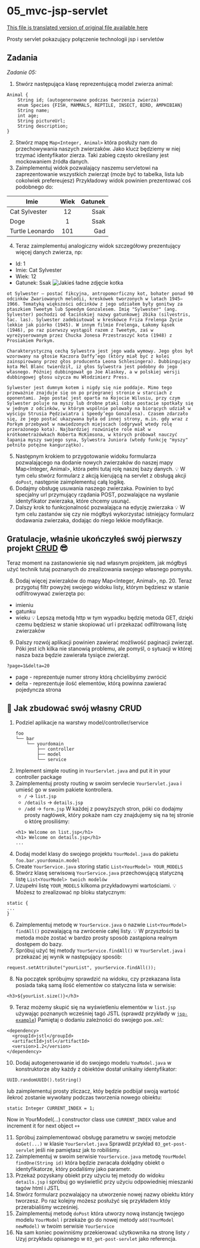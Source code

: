 # 05_mvc-jsp-servlet

[This file is translated version of original file available here](README.md)

Prosty servlet pokazujący połączenie technologii jsp i servletów

## Zadania
*Zadanie 05:*
1. Stwórz następująca klasę reprezentującą model zwierza animal:
```
Animal {
    String id; (autogenerowane podczas tworzenia zwierza)
    enum Species {FISH, MAMMALS, REPTILE, INSECT, BIRD, AMPHIBIAN}
    String name;
    int age;
    String pictureUrl;
    String description;
}
```
2. Stwórz mapę `Map<Integer, Animal>` która posłuży nam do przechowywania naszych zwierzaków. Jako klucz będziemy w niej trzymać identyfikator zierza. Taki zabieg często określany jest mockowaniem źródła danych.
3. Zaimplementuj widok pozwalający naszemu servletowi na zaprezentowanie wszystkich zwierząt (może być to tabelka, lista lub cokolwiek prefereujesz)
Przykładowy widok powinien prezentować coś podobnego do:

| Imie            | Wiek          |Gatunek  |
| ----------------|:-------------:| -------:|
| Cat Sylvester   |12             | Ssak    |
| Doge            |1              | Ssak    |
| Turtle Leonardo |101            | Gad     |

4. Teraz zaimplementuj analogiczny widok szczegółowy prezentujący więcej danych zwierza, np:
- Id: 1
- Imie: Cat Sylvester
- Wiek: 12
- Gatunek: Ssak
![Jakieś ładne zdjęcie kotka](http://images5.fanpop.com/image/photos/30900000/Sylvester-the-Cat-warner-brothers-animation-30976217-250-262.jpg "ładne zdjęcie kotka")
```
ot Sylwester – postać fikcyjna, antropomorficzny kot, bohater ponad 90 odcinków Zwariowanych melodii, kreskówek tworzonych w latach 1945–1966. Tematyką większości odcinków z jego udziałem były gonitwy za ptaszkiem Tweetym lub Speedym Gonzalesem. Imię "Sylwester" (ang. Sylvester) pochodzi od łacińskiej nazwy gatunkowej żbika (silvestris, łac. las). Sylwester zadebiutował w kreskówce Friza Frelenga Życie lekkie jak piórko (1945). W innym filmie Frelenga, Łakomy kąsek (1946), po raz pierwszy wystąpił razem z Tweetym, zaś w wyreżyserowanym przez Chucka Jonesa Przestraszyć kota (1948) z Prosiakiem Porkym.

Charakterystyczną cechą Sylwestra jest jego wada wymowy. Jego głos był wzorowany na głosie Kaczora Daffy’ego (który miał być z kolei zainspirowany przez głos producenta Leona Schlesingera). Dubbingujący kota Mel Blanc twierdził, iż głos Sylwestra jest podobny do jego własnego. Później dubbingował go Joe Alaskey, a w polskiej wersji dubbingowej głosu użycza mu Włodzimierz Press.

Sylwester jest dumnym kotem i nigdy się nie poddaje. Mimo tego przeważnie znajduje się on po przegranej stronie w starciach z oponentami. Jego postać jest oparta na Kojocie Wilusiu, przy czym Sylwester poluje na myszy lub drobne ptaki (obie postacie spotkały się w jednym z odcinków, w którym wspólnie polowały na biorących udział w wyścigu Strusia Pędziwiatra i Speedy’ego Gonzalesa). Czasem zdarzało się, że jego postać ukazywana była od innej strony, m.in. gdy wraz z Porkym przebywał w nawiedzonych miejscach (odgrywał wtedy rolę przerażonego kota). Najbardziej rozwinięte role miał w krótkometrażówkach Roberta McKimsona, w których próbował nauczyć łapania myszy swojego syna, Sylwestra Juniora (wtedy funkcję "myszy" pełniło potężne kangurzątko).
```
5. Następnym krokiem to przygotowanie widoku formularza pozwalającego na dodanie nowych zwierzaków do naszej mapy Map<Integer, Animal>, która pełni tutaj rolę naszej bazy danych.
:bulb: W tym celu stwórz formularz z akcją kierującą na servlet z obsługą akcji `doPost`, następnie zaimplementuj całą logikę.
6. Dodajmy obsługę usuwania naszego zwierzaka. Powinien to być specjalny url przymujący rządania POST, pozwalające na wysłanie identyfikator zwierzaka, które chcemy usunąć.
7. Dalszy krok to funkcjonalność pozwalająca na edycję zwierzaka
:bulb: W tym celu zastanów się czy nie mógłbyś wykorzystać istniejący formularz dodawania zwierzaka, dodając do niego lekkie modyfikacje.
## Gratulacje, właśnie ukończyłeś swój pierwszy projekt [CRUD](https://pl.wikipedia.org/wiki/CRUD) :sunglasses:

Teraz moment na zastanowienie się nad własnym projektem, jak mógłbyś użyć technik tutaj poznanych do zrealizowania swojego własnego pomysłu.

8. Dodaj więcej zwierzaków do mapy Map<Integer, Animal>, np. 20. Teraz przygotuj filtr powyżej swojego widoku listy, którym będziesz w stanie odfiltrowywać zwierzęta po:
* imieniu
* gatunku
* wieku
:bulb: Lepszą metodą http w tym wypadku będzię metoda GET, dzięki czemu będziesz w stanie skopiować url i przekazać odfiltrowaną listę zwierzaków
9. Dalszy rozwój aplikacji powinien zawierać możliwość paginacji zwierząt. Póki jest ich kilka nie stanowią problemu, ale pomyśl, o sytuacji w której nasza baza będzie zawierała tysiące zwierząt.
```
?page=1&delta=20
```
- page - reprezentuje numer strony którą chcielibyśmy zwrócić
- delta - reprezentuje ilość elementów, którą powinna zawierać pojedyncza strona



## :thinking: Jak zbudować swój własny CRUD
1. Podziel aplikacje na warstwy model/controller/service
      ```
      foo
      └── bar
          └── yourdomain
              ├── controller
              ├── model
              └── service
      ```
2. Implement simple routing in `YourServlet.java` and put it in your controller package
2. Zaimplementuj prosty routing w swoim servlecie `YourServlet.java` i umieść go w swoim pakiete kontrollera.
    - `/` -> `list.jsp`
    - `/details` -> `details.jsp`
    - `/add` -> `form.jsp`
   W każdej z powyższych stron, póki co dodajmy prosty nagłówek, który pokaże nam czy znajdujemy się na tej stronie o którę prosiliśmy:
   ```
   <h1> Welcome on list.jsp</h1>
   <h1> Welcome on details.jsp</h1>
   ...
   ``` 
3. Dodaj model klasy do swojego projektu `YourModel.java` do pakietu `foo.bar.yourdomain.model`
4. Create `YourService.java` storing static `List<YourModel> YOUR_MODELS`
4. Stwórz klasę serwisową `YourService.java` przechowującą statyczną listę `List<YourModel> twoich modelów`
5. Uzupełni listę `YOUR_MODELS` kilkoma przykładowymi wartościami.
:bulb: Możesz to zrealizować np bloku statycznym:
```
static {
...
}
```
6. Zaimplementuj metodę w `YourService.java` o nazwie `List<YourModel> findAll()` pozwalającą na zwrócenie całej listy.
:bulb: W przyszłości ta metoda może zostać w bardzo prosty sposób zastąpiona realnym dostępem do bazy.
7. Spróbuj użyć tej metody `YourService.findAll()` w `YourServlet.java` i przekazać jej wynik w następujący sposób:
 ```
 request.setAttribute("yourList", yourService.findAll());
 ```
8. Na początek spróbujmy sprawdzić na widoku, czy przekazana lista posiada taką samą ilość elementów co statyczna lista w serwisie:
```
<h3>${yourList.size()}</h3>
```
9. Teraz możemy skupić się na wyświetleniu elementów w `list.jsp` używając poznanych wcześniej tagó JSTL (sprawdź przykłady w [`jsp-example`](https://github.com/towczare/jsp-sda/tree/master/09_jstl-jsp))
Pamiętaj o dodaniu zależności do swojego `pom.xml`:
```
<dependency>
  <groupId>jstl</groupId>
  <artifactId>jstl</artifactId>
  <version>1.2</version>
</dependency>
```
10. Dodaj autogenerowanie id do swojego modelu `YouModel.java` w konstruktorze aby każdy z obiektów dostał unikalny identyfikator:
```
UUID.randomUUID().toString()
```
lub zaimplementuj prosty zliczacz, któy będzie podbijał swoją wartość ilekroć zostanie wywołany podczas tworzenia nowego obiektu:
```
static Integer CURRENT_INDEX = 1;
```
Now in YourModel(...) constructor class use `CURRENT_INDEX` value and increment it for next object `++`

11. Spróbuj zaimplementować obsługę parametru w swojej metodzie `doGet(...)` w klasie `YourServlet.java`
Sprawdź przykład `03_get-post-servlet` jeśli nie pamiętasz jak to robiliśmy.
12. Zaimplementuj w swoim serwisie `YourService.java` metodę `YourModel findOne(String id)` która będzie zwracała dokłądny obiekt o identyfikatorze, który podaliśmy jako parametr.
13. Przekaż pozyskany obiekt przy użyciu tej metody do widoku `details.jsp` i spróbuj go wyświetlić przy użyciu odpowiedniej mieszanki tagów html i JSTL
14. Stwórz formularz pozwalający na utworzenie nowej nazwy obiektu który tworzesz. Po raz kolejny możesz posłużyć się przykładem któy przerabialiśmy wcześniej.
15. Zaimplementuj metodę `doPost` która utworzy nową instancję twojego modelu `YourModel` i przekaże go do nowej metody `add(YourModel newModel)` w twoim serwisie `YourService`
16. Na sam koniec powinniśmy przekierować użytkownika na stronę listy `/` Uzyj przykładu opisanego w `03_get-post-servlet` jako referencja.

